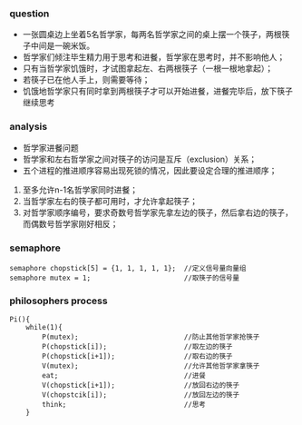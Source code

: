 ### question
* 一张圆桌边上坐着5名哲学家，每两名哲学家之间的桌上摆一个筷子，两根筷子中间是一碗米饭。
* 哲学家们倾注毕生精力用于思考和进餐，哲学家在思考时，并不影响他人；
* 只有当哲学家饥饿时，才试图拿起左、右两根筷子（一根一根地拿起）；
* 若筷子已在他人手上，则需要等待；
* 饥饿地哲学家只有同时拿到两根筷子才可以开始进餐，进餐完毕后，放下筷子继续思考
### analysis
* 哲学家进餐问题
* 哲学家和左右哲学家之间对筷子的访问是互斥（exclusion）关系；
* 五个进程的推进顺序容易出现死锁的情况，因此要设定合理的推进顺序；
1. 至多允许n-1名哲学家同时进餐；
2. 当哲学家左右的筷子都可用时，才允许拿起筷子；
3. 对哲学家顺序编号，要求奇数号哲学家先拿左边的筷子，然后拿右边的筷子，而偶数号哲学家刚好相反；
### semaphore
```
semaphore chopstick[5] = {1, 1, 1, 1, 1};  //定义信号量向量组
semaphore mutex = 1;                       //取筷子的信号量
```
### philosophers process
```
Pi(){
    while(1){
        P(mutex);                          //防止其他哲学家抢筷子
        P(chopstick[i]);                   //取左边的筷子
        P(chopstick[i+1]);                 //取右边的筷子
        V(mutex);                          //允许其他哲学家拿筷子
        eat;                               //进餐
        V(chopstick[i+1]);                 //放回右边的筷子
        V(chopstcik[i]);                   //放回左边的筷子
        think;                             //思考
    }
```